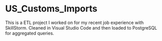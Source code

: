 # US_Customs_Imports
This is a ETL project I worked on for my recent job experience with SkillStorm. Cleaned in Visual Studio Code and then loaded to PostgreSQL for aggregated queries.
